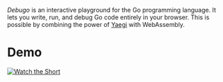 <em>Debugo</em> is an interactive playground for the Go programming language. It lets you write, run, and debug Go code entirely in your browser. This is possible by combining the power of <a href="https://github.com/traefik/yaegi" target="_blank" rel="noopener noreferrer">Yaegi</a> with WebAssembly.

<h1>Demo</h1>

[![Watch the Short](https://img.youtube.com/vi/tu9-zRCe1oQ/maxresdefault.jpg)](https://www.youtube.com/shorts/tu9-zRCe1oQ)
